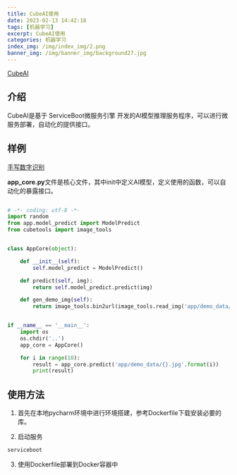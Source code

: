 ```yaml
---
title: CubeAI使用
date: 2023-02-13 14:42:18
tags: [机器学习]
excerpt: CubeAI使用
categories: 机器学习
index_img: /img/index_img/2.png
banner_img: /img/banner_img/background27.jpg
---
```


[CubeAI](https://openi.pcl.ac.cn/cubeai/cubeai-model-zoo)


## 介绍

CubeAI是基于 ServiceBoot微服务引擎 开发的AI模型推理服务程序，可以进行微服务部署，自动化的提供接口。


## 样例

[手写数字识别](https://openi.pcl.ac.cn/cubeai/handwriting)


**app_core.py**文件是核心文件，其中init中定义AI模型，定义使用的函数，可以自动化的暴露接口。

```python

# -*- coding: utf-8 -*-
import random
from app.model_predict import ModelPredict
from cubetools import image_tools


class AppCore(object):

    def __init__(self):
        self.model_predict = ModelPredict()

    def predict(self, img):
        return self.model_predict.predict(img)

    def gen_demo_img(self):
        return image_tools.bin2url(image_tools.read_img('app/demo_data/{}.jpg'.format(random.randint(0, 9))))


if __name__ == '__main__':
    import os
    os.chdir('..')
    app_core = AppCore()

    for i in range(10):
        result = app_core.predict('app/demo_data/{}.jpg'.format(i))
        print(result)
```


## 使用方法

1. 首先在本地pycharm环境中进行环境搭建，参考Dockerfile下载安装必要的库。

2. 启动服务

```bash
serviceboot
```

3. 使用Dockerfile部署到Docker容器中